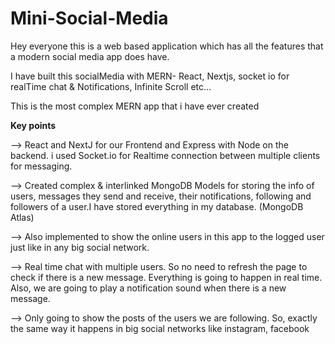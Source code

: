 # Mini-Social-Media

Hey everyone this is a web based application which has all the features that a modern social media app does have.

I have built this socialMedia with MERN- React, Nextjs, socket io for realTime chat & Notifications, Infinite Scroll etc...

This is the most complex MERN app that i have ever created



**Key points**

--> React and NextJ for our Frontend and Express with Node on the backend. i used Socket.io for Realtime connection between multiple clients for messaging.

--> Created complex & interlinked MongoDB Models for storing the info of users, messages they send and receive, their notifications, following and followers of a user.I have stored everything in my database. (MongoDB Atlas)

--> Also implemented to show the online users in this app to the logged user just like in any big social network.

--> Real time chat with multiple users. So no need to refresh the page to check if there is a new message. Everything is going to happen in real time. Also, we are going to play a notification sound when there is a new message.

--> Only going to show the posts of the users we are following. So, exactly the same way it happens in big social networks like instagram, facebook
